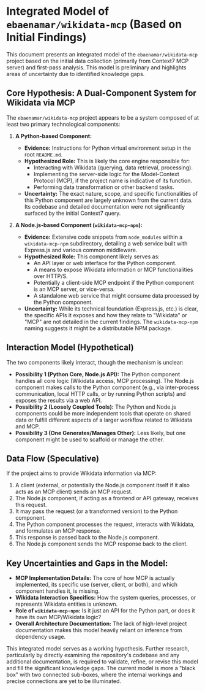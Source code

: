 # Integrated Model of `ebaenamar/wikidata-mcp` (Based on Initial Findings)

This document presents an integrated model of the `ebaenamar/wikidata-mcp` project based on the initial data collection (primarily from Context7 MCP server) and first-pass analysis. This model is preliminary and highlights areas of uncertainty due to identified knowledge gaps.

## Core Hypothesis: A Dual-Component System for Wikidata via MCP

The `ebaenamar/wikidata-mcp` project appears to be a system composed of at least two primary technological components:

1.  **A Python-based Component:**
    *   **Evidence:** Instructions for Python virtual environment setup in the root `README.md`.
    *   **Hypothesized Role:** This is likely the core engine responsible for:
        *   Interacting with Wikidata (querying, data retrieval, processing).
        *   Implementing the server-side logic for the Model-Context Protocol (MCP), if the project name is indicative of its function.
        *   Performing data transformation or other backend tasks.
    *   **Uncertainty:** The exact nature, scope, and specific functionalities of this Python component are largely unknown from the current data. Its codebase and detailed documentation were not significantly surfaced by the initial Context7 query.

2.  **A Node.js-based Component (`wikidata-mcp-npm`):**
    *   **Evidence:** Extensive code snippets from `node_modules` within a `wikidata-mcp-npm` subdirectory, detailing a web service built with Express.js and various common middleware.
    *   **Hypothesized Role:** This component likely serves as:
        *   An API layer or web interface for the Python component.
        *   A means to expose Wikidata information or MCP functionalities over HTTP/S.
        *   Potentially a client-side MCP endpoint if the Python component is an MCP server, or vice-versa.
        *   A standalone web service that might consume data processed by the Python component.
    *   **Uncertainty:** While its technical foundation (Express.js, etc.) is clear, the specific APIs it exposes and how they relate to "Wikidata" or "MCP" are not detailed in the current findings. The `wikidata-mcp-npm` naming suggests it might be a distributable NPM package.

## Interaction Model (Hypothetical)

The two components likely interact, though the mechanism is unclear:

*   **Possibility 1 (Python Core, Node.js API):** The Python component handles all core logic (Wikidata access, MCP processing). The Node.js component makes calls to the Python component (e.g., via inter-process communication, local HTTP calls, or by running Python scripts) and exposes the results via a web API.
*   **Possibility 2 (Loosely Coupled Tools):** The Python and Node.js components could be more independent tools that operate on shared data or fulfill different aspects of a larger workflow related to Wikidata and MCP.
*   **Possibility 3 (One Generates/Manages Other):** Less likely, but one component might be used to scaffold or manage the other.

## Data Flow (Speculative)

If the project aims to provide Wikidata information via MCP:

1.  A client (external, or potentially the Node.js component itself if it also acts as an MCP client) sends an MCP request.
2.  The Node.js component, if acting as a frontend or API gateway, receives this request.
3.  It may pass the request (or a transformed version) to the Python component.
4.  The Python component processes the request, interacts with Wikidata, and formulates an MCP response.
5.  This response is passed back to the Node.js component.
6.  The Node.js component sends the MCP response back to the client.

## Key Uncertainties and Gaps in the Model:

*   **MCP Implementation Details:** The core of how MCP is actually implemented, its specific use (server, client, or both), and which component handles it, is missing.
*   **Wikidata Interaction Specifics:** How the system queries, processes, or represents Wikidata entities is unknown.
*   **Role of `wikidata-mcp-npm`:** Is it just an API for the Python part, or does it have its own MCP/Wikidata logic?
*   **Overall Architecture Documentation:** The lack of high-level project documentation makes this model heavily reliant on inference from dependency usage.

This integrated model serves as a working hypothesis. Further research, particularly by directly examining the repository's codebase and any additional documentation, is required to validate, refine, or revise this model and fill the significant knowledge gaps. The current model is more a "black box" with two connected sub-boxes, where the internal workings and precise connections are yet to be illuminated.